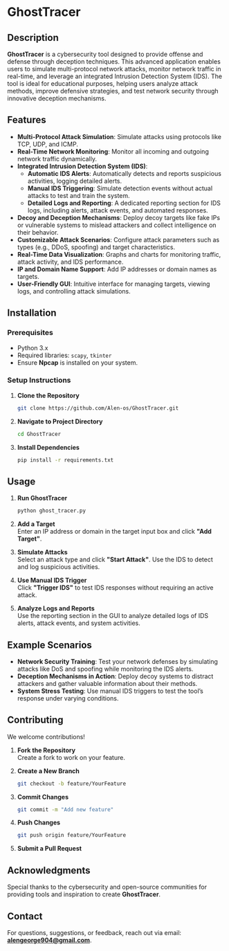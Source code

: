 
# GhostTracer

## Description
**GhostTracer** is a cybersecurity tool designed to provide offense and defense through deception techniques. This advanced application enables users to simulate multi-protocol network attacks, monitor network traffic in real-time, and leverage an integrated Intrusion Detection System (IDS). The tool is ideal for educational purposes, helping users analyze attack methods, improve defensive strategies, and test network security through innovative deception mechanisms.

## Features
- **Multi-Protocol Attack Simulation**: Simulate attacks using protocols like TCP, UDP, and ICMP.
- **Real-Time Network Monitoring**: Monitor all incoming and outgoing network traffic dynamically.
- **Integrated Intrusion Detection System (IDS)**:
  - **Automatic IDS Alerts**: Automatically detects and reports suspicious activities, logging detailed alerts.
  - **Manual IDS Triggering**: Simulate detection events without actual attacks to test and train the system.
  - **Detailed Logs and Reporting**: A dedicated reporting section for IDS logs, including alerts, attack events, and automated responses.
- **Decoy and Deception Mechanisms**: Deploy decoy targets like fake IPs or vulnerable systems to mislead attackers and collect intelligence on their behavior.
- **Customizable Attack Scenarios**: Configure attack parameters such as types (e.g., DDoS, spoofing) and target characteristics.
- **Real-Time Data Visualization**: Graphs and charts for monitoring traffic, attack activity, and IDS performance.
- **IP and Domain Name Support**: Add IP addresses or domain names as targets.
- **User-Friendly GUI**: Intuitive interface for managing targets, viewing logs, and controlling attack simulations.

## Installation

### Prerequisites
- Python 3.x
- Required libraries: `scapy`, `tkinter`
- Ensure **Npcap** is installed on your system.

### Setup Instructions
1. **Clone the Repository**  
   ```bash
   git clone https://github.com/Alen-os/GhostTracer.git
   ```
2. **Navigate to Project Directory**  
   ```bash
   cd GhostTracer
   ```
3. **Install Dependencies**  
   ```bash
   pip install -r requirements.txt
   ```

## Usage

1. **Run GhostTracer**  
   ```bash
   python ghost_tracer.py
   ```

2. **Add a Target**  
   Enter an IP address or domain in the target input box and click **"Add Target"**.

3. **Simulate Attacks**  
   Select an attack type and click **"Start Attack"**. Use the IDS to detect and log suspicious activities. 

4. **Use Manual IDS Trigger**  
   Click **"Trigger IDS"** to test IDS responses without requiring an active attack.

5. **Analyze Logs and Reports**  
   Use the reporting section in the GUI to analyze detailed logs of IDS alerts, attack events, and system activities.

## Example Scenarios

- **Network Security Training**: Test your network defenses by simulating attacks like DoS and spoofing while monitoring the IDS alerts.
- **Deception Mechanisms in Action**: Deploy decoy systems to distract attackers and gather valuable information about their methods.
- **System Stress Testing**: Use manual IDS triggers to test the tool’s response under varying conditions.

## Contributing
We welcome contributions!  
1. **Fork the Repository**  
   Create a fork to work on your feature.

2. **Create a New Branch**  
   ```bash
   git checkout -b feature/YourFeature
   ```

3. **Commit Changes**  
   ```bash
   git commit -m "Add new feature"
   ```

4. **Push Changes**  
   ```bash
   git push origin feature/YourFeature
   ```

5. **Submit a Pull Request**

## Acknowledgments
Special thanks to the cybersecurity and open-source communities for providing tools and inspiration to create **GhostTracer**.

## Contact
For questions, suggestions, or feedback, reach out via email: **alengeorge904@gmail.com**.
```
